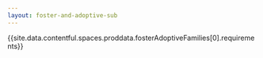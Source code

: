 ```yaml
---
layout: foster-and-adoptive-sub
---
```


{{site.data.contentful.spaces.proddata.fosterAdoptiveFamilies[0].requirements}}